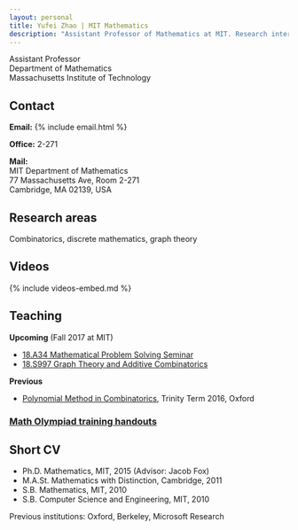 ```yaml
---
layout: personal
title: Yufei Zhao | MIT Mathematics
description: "Assistant Professor of Mathematics at MIT. Research interests: combinatorics and discrete Mathematics"
---
```


Assistant Professor  
Department of Mathematics  
Massachusetts Institute of Technology


## Contact

**Email:**
{% include email.html %}

**Office:** 2-271

**Mail:**  
MIT Department of Mathematics    
77 Massachusetts Ave, Room 2-271  
Cambridge, MA 02139, USA


## Research areas

Combinatorics, discrete mathematics, graph theory

## Videos

{% include videos-embed.md %}

## Teaching

**Upcoming** (Fall 2017 at MIT)

* [18.A34 Mathematical Problem Solving Seminar](a34)
* [18.S997 Graph Theory and Additive Combinatorics](gtac)

**Previous**

* [Polynomial Method in Combinatorics](pm16), Trinity Term 2016, Oxford

### [Math Olympiad training handouts](olympiad)

## Short CV

* Ph.D. Mathematics, MIT, 2015 (Advisor: Jacob Fox)
* M.A.St. Mathematics with Distinction, Cambridge, 2011
* S.B. Mathematics, MIT, 2010
* S.B. Computer Science and Engineering, MIT, 2010

Previous institutions: Oxford, Berkeley, Microsoft Research
